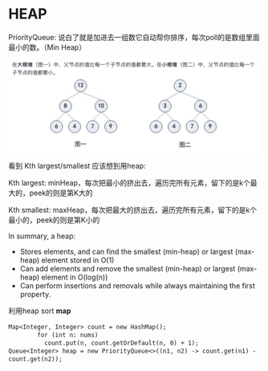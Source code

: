 # HEAP

PriorityQueue: 说白了就是加进去一组数它自动帮你排序，每次poll的是数组里面最小的数。（Min Heap）

![](<../../.gitbook/assets/image (26).png>)



看到 Kth largest/smallest 应该想到用heap:&#x20;

&#x20;   Kth largest: minHeap，每次把最小的挤出去，遍历完所有元素，留下的是k个最大的，peek的则是第K大的

&#x20;   Kth smallest: maxHeap，每次把最大的挤出去，遍历完所有元素，留下的是k个最小的，peek的则是第K小的

In summary, a heap:

* Stores elements, and can find the smallest (min-heap) or largest (max-heap) element stored in O(1)
* Can add elements and remove the smallest (min-heap) or largest (max-heap) element in O(log(n))
* Can perform insertions and removals while always maintaining the first property.



利用heap sort **map**

```
Map<Integer, Integer> count = new HashMap();
        for (int n: nums) 
          count.put(n, count.getOrDefault(n, 0) + 1);
Queue<Integer> heap = new PriorityQueue<>((n1, n2) -> count.get(n1) - count.get(n2));

```
